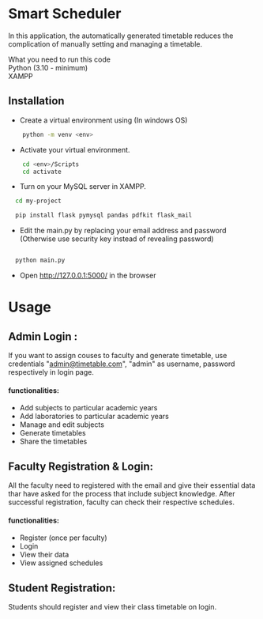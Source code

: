 
# Smart Scheduler

In this application, the automatically generated timetable reduces the complication of manually setting and managing a timetable.

What you need to run this code  
Python (3.10 - minimum)   
XAMPP





## Installation

- Create a virtual environment using (In windows OS)

```bash
    python -m venv <env> 
```
- Activate your virtual environment.
```bash
    cd <env>/Scripts
    cd activate
```
- Turn on your MySQL server in XAMPP.

```bash
  cd my-project

  pip install flask pymysql pandas pdfkit flask_mail
```

- Edit the main.py by replacing your email address and password (Otherwise use security key instead of revealing password)

```bash

  python main.py
```

- Open http://127.0.0.1:5000/ in the browser

    
# Usage


## Admin Login : 
If you want to assign couses to faculty and generate timetable, use credentials "admin@timetable.com", "admin" as username, password respectively in login page.

#### functionalities:
- Add subjects to particular academic years
- Add laboratories to particular academic years
- Manage and edit subjects
- Generate timetables
- Share the timetables


## Faculty Registration & Login: 
All the faculty need to registered with the email and give their essential data thar have asked for the process that include subject knowledge. After successful registration, faculty can check their respective schedules.

#### functionalities:
- Register (once per faculty)
- Login
- View their data 
- View assigned schedules 

## Student Registration:

Students should register and view their class timetable on login.




